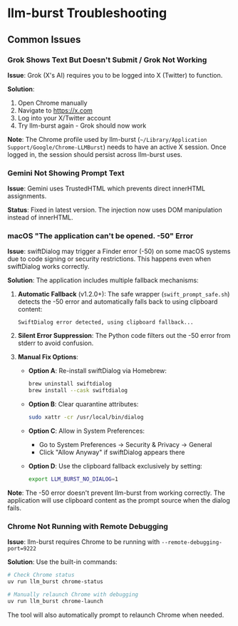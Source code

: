 # llm-burst Troubleshooting

## Common Issues

### Grok Shows Text But Doesn't Submit / Grok Not Working

**Issue**: Grok (X's AI) requires you to be logged into X (Twitter) to function.

**Solution**: 
1. Open Chrome manually
2. Navigate to https://x.com
3. Log into your X/Twitter account
4. Try llm-burst again - Grok should now work

**Note**: The Chrome profile used by llm-burst (`~/Library/Application Support/Google/Chrome-LLMBurst`) needs to have an active X session. Once logged in, the session should persist across llm-burst uses.

### Gemini Not Showing Prompt Text

**Issue**: Gemini uses TrustedHTML which prevents direct innerHTML assignments.

**Status**: Fixed in latest version. The injection now uses DOM manipulation instead of innerHTML.

### macOS "The application can't be opened. -50" Error

**Issue**: swiftDialog may trigger a Finder error (-50) on some macOS systems due to code signing or security restrictions. This happens even when swiftDialog works correctly.

**Solution**: The application includes multiple fallback mechanisms:

1. **Automatic Fallback** (v1.2.0+): The safe wrapper (`swift_prompt_safe.sh`) detects the -50 error and automatically falls back to using clipboard content:
   ```
   SwiftDialog error detected, using clipboard fallback...
   ```

2. **Silent Error Suppression**: The Python code filters out the -50 error from stderr to avoid confusion.

3. **Manual Fix Options**:
   - **Option A**: Re-install swiftDialog via Homebrew:
     ```bash
     brew uninstall swiftdialog
     brew install --cask swiftdialog
     ```
   
   - **Option B**: Clear quarantine attributes:
     ```bash
     sudo xattr -cr /usr/local/bin/dialog
     ```
   
   - **Option C**: Allow in System Preferences:
     - Go to System Preferences → Security & Privacy → General
     - Click "Allow Anyway" if swiftDialog appears there
   
   - **Option D**: Use the clipboard fallback exclusively by setting:
     ```bash
     export LLM_BURST_NO_DIALOG=1
     ```

**Note**: The -50 error doesn't prevent llm-burst from working correctly. The application will use clipboard content as the prompt source when the dialog fails.

### Chrome Not Running with Remote Debugging

**Issue**: llm-burst requires Chrome to be running with `--remote-debugging-port=9222`

**Solution**: Use the built-in commands:
```bash
# Check Chrome status
uv run llm_burst chrome-status

# Manually relaunch Chrome with debugging
uv run llm_burst chrome-launch
```

The tool will also automatically prompt to relaunch Chrome when needed.